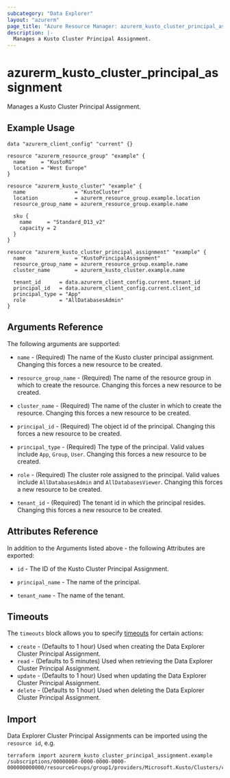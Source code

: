 ```yaml
---
subcategory: "Data Explorer"
layout: "azurerm"
page_title: "Azure Resource Manager: azurerm_kusto_cluster_principal_assignment"
description: |-
  Manages a Kusto Cluster Principal Assignment.
---
```


# azurerm_kusto_cluster_principal_assignment

Manages a Kusto Cluster Principal Assignment.

## Example Usage

```hcl
data "azurerm_client_config" "current" {}

resource "azurerm_resource_group" "example" {
  name     = "KustoRG"
  location = "West Europe"
}

resource "azurerm_kusto_cluster" "example" {
  name                = "KustoCluster"
  location            = azurerm_resource_group.example.location
  resource_group_name = azurerm_resource_group.example.name

  sku {
    name     = "Standard_D13_v2"
    capacity = 2
  }
}

resource "azurerm_kusto_cluster_principal_assignment" "example" {
  name                = "KustoPrincipalAssignment"
  resource_group_name = azurerm_resource_group.example.name
  cluster_name        = azurerm_kusto_cluster.example.name

  tenant_id      = data.azurerm_client_config.current.tenant_id
  principal_id   = data.azurerm_client_config.current.client_id
  principal_type = "App"
  role           = "AllDatabasesAdmin"
}
```

## Arguments Reference

The following arguments are supported:

* `name` - (Required) The name of the Kusto cluster principal assignment. Changing this forces a new resource to be created.

* `resource_group_name` - (Required) The name of the resource group in which to create the resource. Changing this forces a new resource to be created.

* `cluster_name` - (Required) The name of the cluster in which to create the resource. Changing this forces a new resource to be created.

* `principal_id` - (Required) The object id of the principal. Changing this forces a new resource to be created.

* `principal_type` - (Required) The type of the principal. Valid values include `App`, `Group`, `User`. Changing this forces a new resource to be created.

* `role` - (Required) The cluster role assigned to the principal. Valid values include `AllDatabasesAdmin` and `AllDatabasesViewer`. Changing this forces a new resource to be created.

* `tenant_id` - (Required) The tenant id in which the principal resides. Changing this forces a new resource to be created.

## Attributes Reference

In addition to the Arguments listed above - the following Attributes are exported: 

* `id` - The ID of the Kusto Cluster Principal Assignment.

* `principal_name` - The name of the principal.

* `tenant_name` - The name of the tenant.

## Timeouts

The `timeouts` block allows you to specify [timeouts](https://www.terraform.io/docs/configuration/resources.html#timeouts) for certain actions:

* `create` - (Defaults to 1 hour) Used when creating the Data Explorer Cluster Principal Assignment.
* `read` - (Defaults to 5 minutes) Used when retrieving the Data Explorer Cluster Principal Assignment.
* `update` - (Defaults to 1 hour) Used when updating the Data Explorer Cluster Principal Assignment.
* `delete` - (Defaults to 1 hour) Used when deleting the Data Explorer Cluster Principal Assignment.

## Import

Data Explorer Cluster Principal Assignments can be imported using the `resource id`, e.g.

```shell
terraform import azurerm_kusto_cluster_principal_assignment.example /subscriptions/00000000-0000-0000-0000-000000000000/resourceGroups/group1/providers/Microsoft.Kusto/Clusters/cluster1/PrincipalAssignments/assignment1
```
